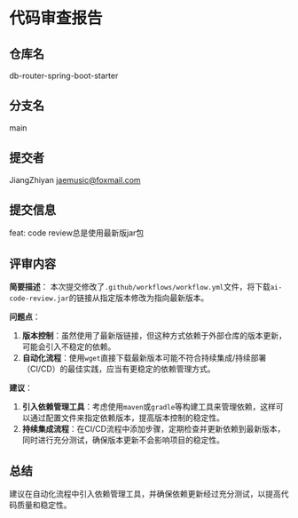 # 代码审查报告

## 仓库名
db-router-spring-boot-starter

## 分支名
main

## 提交者
JiangZhiyan <jaemusic@foxmail.com>

## 提交信息
feat: code review总是使用最新版jar包

## 评审内容

**简要描述**：
本次提交修改了`.github/workflows/workflow.yml`文件，将下载`ai-code-review.jar`的链接从指定版本修改为指向最新版本。

**问题点**：
1. **版本控制**：虽然使用了最新版链接，但这种方式依赖于外部仓库的版本更新，可能会引入不稳定的依赖。
2. **自动化流程**：使用`wget`直接下载最新版本可能不符合持续集成/持续部署（CI/CD）的最佳实践，应当有更稳定的依赖管理方式。

**建议**：
1. **引入依赖管理工具**：考虑使用`maven`或`gradle`等构建工具来管理依赖，这样可以通过配置文件来指定依赖版本，提高版本控制的稳定性。
2. **持续集成流程**：在CI/CD流程中添加步骤，定期检查并更新依赖到最新版本，同时进行充分测试，确保版本更新不会影响项目的稳定性。

## 总结
建议在自动化流程中引入依赖管理工具，并确保依赖更新经过充分测试，以提高代码质量和稳定性。